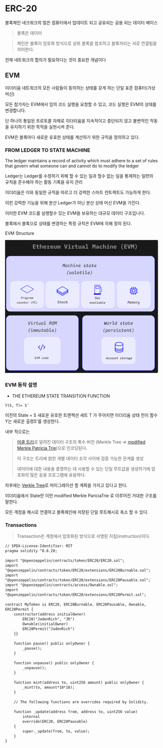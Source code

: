 # ERC-20

블록체인 네크워크의 많은 컴퓨터에서 업데이트 되고 공유되는 공용 되는 데이터 베이스

> 블록은 데이터

> 체인은 블록이 암호화 방식으로 상위 블록을 참조하고 블록끼리는 서로 연결됨을 의미한다.

전체 네트워크의 합의가 필요하다는 것이 중요한 개념이다

## EVM

이더리움 네트워크의 모든 사람들이 동의하는 상태를 갖게 하는 단일 표준 컴퓨터(가상 머신)

모든 참가자는 EVM에서 임의 코드 실행을 요청할 수 있고, 코드 실행은 EVM의 상태를 변경합니다.

단 하나의 통일된 프로토콜 자체로 이더리움을 지속적이고 중단되지 않고 불변적인 작동을 유지하기 위한 목적을 실현시켜 준다.

EVM은 블록마다 새로운 유효한 상태를 계산하기 위한 규칙을 정의하고 있다.


### FROM LEDGER TO STATE MACHINE

The ledger maintains a record of activity which must adhere to a set of rules that govern what someone can and cannot do to modify the ledger

Ledger는 Ledger를 수정하기 위해 할 수 있는 일과 할수 없는 일을 통제하는 일련의 규칙을 준수해야 하는 활동 기록을 유지 관리

이더리움은 이와 동일한 규칙을 따르고 더 강력한 스마트 컨트렉트도 가능하게 한다.

이런 강력한 기능을 위해 분산 Ledger가 아닌 분산 상태 머신 EVM을 가진다.

이러한 EVM 코드를 실행할수 있는 EVM을 보유하는 대규모 데이터 구조입니다.

블록에서 블록으로 상태를 변경하는 특정 규칙은 EVM에 의해 정의 된다.

EVM Structure

![alt text](image.png)

### EVM 동작 설명


- THE ETHEREUM STATE TRANSITION FUNCTION


```
Y(S, T)= S'
```

이전의 State = S 새로운 유호한 트랜젝션 세트 T 가 주어지면 이더리움 상태 전이 함수 Y는 새로운 출령S'를 생성한다.

내부 적으로는

> [머클 트리](https://en.wikipedia.org/wiki/Merkle_tree)로 알려진 데이터 구조의 툭수 버전
(Merkle Tree => [modified Merkle Patricia Trie](https://ethereum.org/en/developers/docs/data-structures-and-encoding/patricia-merkle-trie/))으로 인코딩된다.
>
> 이 구조는 트리에 얽힌 개별 데이터 조각 사이에 검증 가능한 관계를 생성
>
>데이터에 대한 내용을 증명하는 데 사용할 수 있는 단일 루트값을 생성하기에 암호화의 많은 응용 프로그램에 유용하다.

차후에는 [Verkle Tree](https://ethereum.org/en/roadmap/verkle-trees/)로 마이그레이션 할 계획을 가지고 있다고 한다.

이더리움에서 State란 이런 modified Merkle PariciaTrie 로 이루어진 거대한 구조를 말한다.

모든 계정을 해시로 연결하고 블록체인에 저장된 단일 루트해시로 축소 할 수 있다.

### Transactions

> Transaction은 계정에서 암호화된 방식으로 서명된 지침(instruction)이다.


```sol
// SPDX-License-Identifier: MIT
pragma solidity ^0.8.20;

import "@openzeppelin/contracts/token/ERC20/ERC20.sol";
import "@openzeppelin/contracts/token/ERC20/extensions/ERC20Burnable.sol";
import "@openzeppelin/contracts/token/ERC20/extensions/ERC20Pausable.sol";
import "@openzeppelin/contracts/access/Ownable.sol";
import "@openzeppelin/contracts/token/ERC20/extensions/ERC20Permit.sol";

contract MyToken is ERC20, ERC20Burnable, ERC20Pausable, Ownable, ERC20Permit {
    constructor(address initialOwner)
        ERC20("JadenRich", "JR")
        Ownable(initialOwner)
        ERC20Permit("JadenRich")
    {}

    function pause() public onlyOwner {
        _pause();
    }

    function unpause() public onlyOwner {
        _unpause();
    }

    function mint(address to, uint256 amount) public onlyOwner {
        _mint(to, amount*10*18);
    }

    // The following functions are overrides required by Solidity.

    function _update(address from, address to, uint256 value)
        internal
        override(ERC20, ERC20Pausable)
    {
        super._update(from, to, value);
    }
}
```